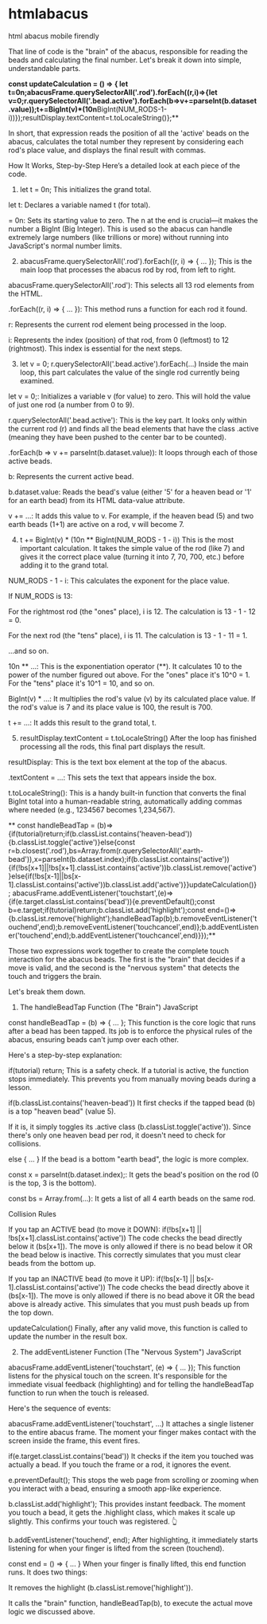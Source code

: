 # htmlabacus
html abacus mobile firendly

That line of code is the "brain" of the abacus, responsible for reading the beads and calculating the final number. Let's break it down into simple, understandable parts.


**const updateCalculation = () => { let t=0n;abacusFrame.querySelectorAll('.rod').forEach((r,i)=>{let v=0;r.querySelectorAll('.bead.active').forEach(b=>v+=parseInt(b.dataset.value));t+=BigInt(v)*(10n**BigInt(NUM_RODS-1-i))});resultDisplay.textContent=t.toLocaleString()};**



In short, that expression reads the position of all the 'active' beads on the abacus, calculates the total number they represent by considering each rod's place value, and displays the final result with commas.

How It Works, Step-by-Step
Here’s a detailed look at each piece of the code.

1. let t = 0n;
This initializes the grand total.

let t: Declares a variable named t (for total).

= 0n: Sets its starting value to zero. The n at the end is crucial—it makes the number a BigInt (Big Integer). This is used so the abacus can handle extremely large numbers (like trillions or more) without running into JavaScript's normal number limits. 

2. abacusFrame.querySelectorAll('.rod').forEach((r, i) => { ... });
This is the main loop that processes the abacus rod by rod, from left to right.

abacusFrame.querySelectorAll('.rod'): This selects all 13 rod elements from the HTML.

.forEach((r, i) => { ... }): This method runs a function for each rod it found.

r: Represents the current rod element being processed in the loop.

i: Represents the index (position) of that rod, from 0 (leftmost) to 12 (rightmost). This index is essential for the next steps.

3. let v = 0; r.querySelectorAll('.bead.active').forEach(...)
Inside the main loop, this part calculates the value of the single rod currently being examined.

let v = 0;: Initializes a variable v (for value) to zero. This will hold the value of just one rod (a number from 0 to 9).

r.querySelectorAll('.bead.active'): This is the key part. It looks only within the current rod (r) and finds all the bead elements that have the class .active (meaning they have been pushed to the center bar to be counted).

.forEach(b => v += parseInt(b.dataset.value)): It loops through each of those active beads.

b: Represents the current active bead.

b.dataset.value: Reads the bead's value (either '5' for a heaven bead or '1' for an earth bead) from its HTML data-value attribute.

v += ...: It adds this value to v. For example, if the heaven bead (5) and two earth beads (1+1) are active on a rod, v will become 7.

4. t += BigInt(v) * (10n ** BigInt(NUM_RODS - 1 - i))
This is the most important calculation. It takes the simple value of the rod (like 7) and gives it the correct place value (turning it into 7, 70, 700, etc.) before adding it to the grand total.

NUM_RODS - 1 - i: This calculates the exponent for the place value.

If NUM_RODS is 13:

For the rightmost rod (the "ones" place), i is 12. The calculation is 13 - 1 - 12 = 0.

For the next rod (the "tens" place), i is 11. The calculation is 13 - 1 - 11 = 1.

...and so on.

10n ** ...: This is the exponentiation operator (**). It calculates 10 to the power of the number figured out above. For the "ones" place it's 10^0 = 1. For the "tens" place it's 10^1 = 10, and so on.

BigInt(v) * ...: It multiplies the rod's value (v) by its calculated place value. If the rod's value is 7 and its place value is 100, the result is 700.

t += ...: It adds this result to the grand total, t.

5. resultDisplay.textContent = t.toLocaleString()
After the loop has finished processing all the rods, this final part displays the result.

resultDisplay: This is the text box element at the top of the abacus.

.textContent = ...: This sets the text that appears inside the box.

t.toLocaleString(): This is a handy built-in function that converts the final BigInt total into a human-readable string, automatically adding commas where needed (e.g., 1234567 becomes 1,234,567).












** const handleBeadTap = (b)=>{if(tutorial)return;if(b.classList.contains('heaven-bead')){b.classList.toggle('active')}else{const r=b.closest('.rod'),bs=Array.from(r.querySelectorAll('.earth-bead')),x=parseInt(b.dataset.index);if(b.classList.contains('active')){if(!bs[x+1]||!bs[x+1].classList.contains('active'))b.classList.remove('active')}else{if(!bs[x-1]||bs[x-1].classList.contains('active'))b.classList.add('active')}}updateCalculation()};
            abacusFrame.addEventListener('touchstart',(e)=>{if(e.target.classList.contains('bead')){e.preventDefault();const b=e.target;if(tutorial)return;b.classList.add('highlight');const end=()=>{b.classList.remove('highlight');handleBeadTap(b);b.removeEventListener('touchend',end);b.removeEventListener('touchcancel',end)};b.addEventListener('touchend',end);b.addEventListener('touchcancel',end)}});**








Those two expressions work together to create the complete touch interaction for the abacus beads. The first is the "brain" that decides if a move is valid, and the second is the "nervous system" that detects the touch and triggers the brain.

Let's break them down.

1. The handleBeadTap Function (The "Brain")
JavaScript

const handleBeadTap = (b) => { ... };
This function is the core logic that runs after a bead has been tapped. Its job is to enforce the physical rules of the abacus, ensuring beads can't jump over each other.

Here's a step-by-step explanation:

if(tutorial) return;
This is a safety check. If a tutorial is active, the function stops immediately. This prevents you from manually moving beads during a lesson.

if(b.classList.contains('heaven-bead'))
It first checks if the tapped bead (b) is a top "heaven bead" (value 5).

If it is, it simply toggles its .active class (b.classList.toggle('active')). Since there's only one heaven bead per rod, it doesn't need to check for collisions.

else { ... }
If the bead is a bottom "earth bead", the logic is more complex.

const x = parseInt(b.dataset.index);: It gets the bead's position on the rod (0 is the top, 3 is the bottom).

const bs = Array.from(...): It gets a list of all 4 earth beads on the same rod.

Collision Rules 

If you tap an ACTIVE bead (to move it DOWN):
if(!bs[x+1] || !bs[x+1].classList.contains('active'))
The code checks the bead directly below it (bs[x+1]). The move is only allowed if there is no bead below it OR the bead below is inactive. This correctly simulates that you must clear beads from the bottom up.

If you tap an INACTIVE bead (to move it UP):
if(!bs[x-1] || bs[x-1].classList.contains('active'))
The code checks the bead directly above it (bs[x-1]). The move is only allowed if there is no bead above it OR the bead above is already active. This simulates that you must push beads up from the top down.

updateCalculation()
Finally, after any valid move, this function is called to update the number in the result box.

2. The addEventListener Function (The "Nervous System")
JavaScript

abacusFrame.addEventListener('touchstart', (e) => { ... });
This function listens for the physical touch on the screen. It's responsible for the immediate visual feedback (highlighting) and for telling the handleBeadTap function to run when the touch is released.

Here's the sequence of events:

abacusFrame.addEventListener('touchstart', ...)
It attaches a single listener to the entire abacus frame. The moment your finger makes contact with the screen inside the frame, this event fires.

if(e.target.classList.contains('bead'))
It checks if the item you touched was actually a bead. If you touch the frame or a rod, it ignores the event.

e.preventDefault();
This stops the web page from scrolling or zooming when you interact with a bead, ensuring a smooth app-like experience.

b.classList.add('highlight');
This provides instant feedback. The moment you touch a bead, it gets the .highlight class, which makes it scale up slightly. This confirms your touch was registered. 👆

b.addEventListener('touchend', end);
After highlighting, it immediately starts listening for when your finger is lifted from the screen (touchend).

const end = () => { ... }
When your finger is finally lifted, this end function runs. It does two things:

It removes the highlight (b.classList.remove('highlight')).

It calls the "brain" function, handleBeadTap(b), to execute the actual move logic we discussed above.
